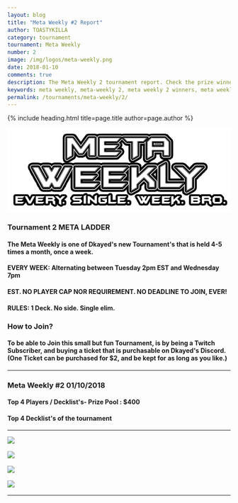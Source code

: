 ```yaml
---
layout: blog
title: "Meta Weekly #2 Report"
author: TOASTYKILLA
category: tournament
tournament: Meta Weekly
number: 2
image: /img/logos/meta-weekly.png
date: 2018-01-10
comments: true
description: The Meta Weekly 2 tournament report. Check the prize winners and their decks here.
keywords: meta weekly, meta-weekly 2, meta weekly 2 winners, meta weekly 2 decks, tournament
permalink: /tournaments/meta-weekly/2/
---
```


{% include heading.html title=page.title author=page.author %}

![](/img/logos/meta-weekly.png)

### Tournament 2 META LADDER 

#### The Meta Weekly is one of Dkayed's new Tournament's that is held 4-5 times a month, once a week.

#### EVERY WEEK: Alternating between Tuesday 2pm EST and Wednesday 7pm

#### EST. NO PLAYER CAP NOR REQUIREMENT. NO DEADLINE TO JOIN, EVER!

#### RULES: 1 Deck. No side. Single elim.

### How to Join?

#### To be able to Join this small but fun Tournament, is by being a Twitch Subscriber, and buying a ticket that is purchasable on Dkayed's Discord.  (One Ticket can be purchased for $2, and be kept for as long as you like.)

----------

### Meta Weekly #2  01/10/2018

#### Top 4 Players /  Decklist's- Prize Pool : $400

#### Top 4 Decklist's of the tournament 

----------

![](https://i.imgur.com/fVOHn97.png)

![](https://i.imgur.com/nnnp7sa.png)

![](https://i.imgur.com/62X35aF.png)

![](https://i.imgur.com/qIvrELU.png)


----------